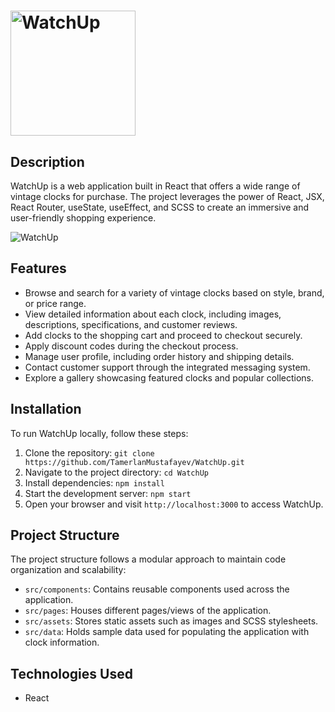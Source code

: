 <!-- WatchUp README.md -->

# <img src="https://github.com/TamerlanMustafayev/WatchUp/blob/main/src/assets/images/watchup-logo.png" alt="WatchUp" width="200">

## Description

WatchUp is a web application built in React that offers a wide range of vintage clocks for purchase. The project leverages the power of React, JSX, React Router, useState, useEffect, and SCSS to create an immersive and user-friendly shopping experience.

![WatchUp](https://github.com/TamerlanMustafayev/WatchUp/blob/main/src/assets/images/watchup-preview.png)

## Features

- Browse and search for a variety of vintage clocks based on style, brand, or price range.
- View detailed information about each clock, including images, descriptions, specifications, and customer reviews.
- Add clocks to the shopping cart and proceed to checkout securely.
- Apply discount codes during the checkout process.
- Manage user profile, including order history and shipping details.
- Contact customer support through the integrated messaging system.
- Explore a gallery showcasing featured clocks and popular collections.

## Installation

To run WatchUp locally, follow these steps:

1. Clone the repository: `git clone https://github.com/TamerlanMustafayev/WatchUp.git`
2. Navigate to the project directory: `cd WatchUp`
3. Install dependencies: `npm install`
4. Start the development server: `npm start`
5. Open your browser and visit `http://localhost:3000` to access WatchUp.

## Project Structure

The project structure follows a modular approach to maintain code organization and scalability:

- `src/components`: Contains reusable components used across the application.
- `src/pages`: Houses different pages/views of the application.
- `src/assets`: Stores static assets such as images and SCSS stylesheets.
- `src/data`: Holds sample data used for populating the application with clock information.

## Technologies Used

- React
